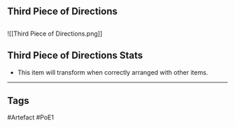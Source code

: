 ## Third Piece of Directions

##
![[Third Piece of Directions.png]]
## Third Piece of Directions Stats
- This item will transform when correctly arranged with other items.


---
## Tags
#Artefact
#PoE1